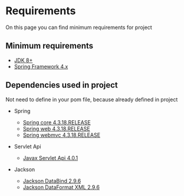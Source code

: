 # Requirements
On this page you can find minimum requirements for project

## Minimum requirements
* [JDK 8+](https://www.oracle.com/technetwork/java/javase/downloads/jdk8-downloads-2133151.html)
* [Spring Framework 4.x](https://docs.spring.io/spring/docs/4.3.18.RELEASE/spring-framework-reference/htmlsingle/)

## Dependencies used in project
Not need to define in your pom file, because already defined in project

* Spring
  * [Spring core 4.3.18.RELEASE](https://search.maven.org/artifact/org.springframework/spring-core/4.3.18.RELEASE/jar)
  * [Spring web 4.3.18.RELEASE](https://search.maven.org/artifact/org.springframework/spring-web/4.3.18.RELEASE/jar)
  * [Spring webmvc 4.3.18.RELEASE](https://search.maven.org/artifact/org.springframework/spring-webmvc/4.3.18.RELEASE/jar)
* Servlet Api
  * [Javax Servlet Api 4.0.1](https://search.maven.org/artifact/javax.servlet/javax.servlet-api/4.0.1/jar)

* Jackson
  * [Jackson DataBind 2.9.6](https://search.maven.org/artifact/com.fasterxml.jackson.core/jackson-databind/2.9.6/bundle)
  * [Jackson DataFormat XML 2.9.6](https://search.maven.org/artifact/com.fasterxml.jackson.dataformat/jackson-dataformat-xml/2.9.6/bundle)
  